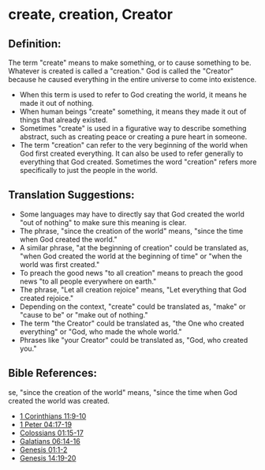 # create, creation, Creator #

## Definition: ##

The term "create" means to make something, or to cause something to be. Whatever is created is called a "creation." God is called the "Creator" because he caused everything in the entire universe to come into existence.

* When this term is used to refer to God creating the world, it means he made it out of nothing.
* When human beings "create" something, it means they made it out of things that already existed.
* Sometimes "create" is used in a figurative way to describe something abstract, such as creating peace or creating a pure heart in someone.
* The term "creation" can refer to the very beginning of the world when God first created everything. It can also be used to refer generally to everything that God created. Sometimes the word "creation" refers more specifically to just the people in the world.

## Translation Suggestions: ##

* Some languages may have to directly say that God created the world "out of nothing" to make sure this meaning is clear.
* The phrase, "since the creation of the world" means, "since the time when God created the world."
* A similar phrase, "at the beginning of creation" could be translated as, "when God created the world at the beginning of time" or "when the world was first created."
* To preach the good news "to all creation" means to preach the good news "to all people everywhere on earth."
* The phrase, "Let all creation rejoice" means, "Let everything that God created rejoice."
* Depending on the context, "create" could be translated as, "make" or "cause to be" or "make out of nothing."
* The term "the Creator" could be translated as, "the One who created everything" or "God, who made the whole world."
* Phrases like "your Creator" could be translated as, "God, who created you."



## Bible References: ##
se, "since the creation of the world" means, "since the time when God created the world was created.

* [1 Corinthians 11:9-10](en/tn/1co/help/11/09)
* [1 Peter 04:17-19](en/tn/1pe/help/04/17)
* [Colossians 01:15-17](en/tn/col/help/01/15)
* [Galatians 06:14-16](en/tn/gal/help/06/14)
* [Genesis 01:1-2](en/tn/gen/help/01/01)
* [Genesis 14:19-20](en/tn/gen/help/14/19)